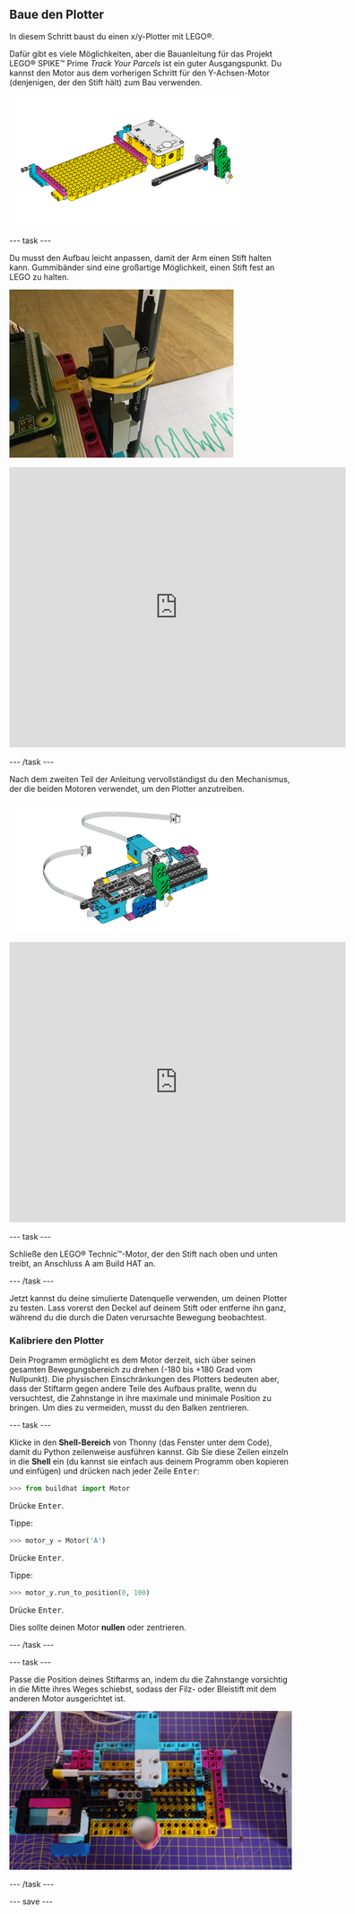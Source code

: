 ## Baue den Plotter

In diesem Schritt baust du einen x/y-Plotter mit LEGO®.

Dafür gibt es viele Möglichkeiten, aber die Bauanleitung für das Projekt LEGO® SPIKE™ Prime *Track Your Parcels* ist ein guter Ausgangspunkt. Du kannst den Motor aus dem vorherigen Schritt für den Y-Achsen-Motor (denjenigen, der den Stift hält) zum Bau verwenden.

![Eine Zeichnung aus der LEGO® Anleitung.](images/build1.png)

--- task ---

Du musst den Aufbau leicht anpassen, damit der Arm einen Stift halten kann. Gummibänder sind eine großartige Möglichkeit, einen Stift fest an LEGO zu halten.

![Ein Foto des teilweise zusammengebauten Plottermodells mit einem Stift, der mit einem Gummiband an den LEGO® Elementen befestigt ist.](images/rubber_bands.jpg)

<embed src="https://le-www-live-s.legocdn.com/sc/media/lessons/prime/pdf/building-instructions/track-your-packages-bi-pdf-book1of2-05883f81fed73ac3738781d084e0d4e2.pdf" width="600" height="500" alt="pdf" pluginspage="http://www.adobe.com/products/acrobat/readstep2.html">

--- /task ---

Nach dem zweiten Teil der Anleitung vervollständigst du den Mechanismus, der die beiden Motoren verwendet, um den Plotter anzutreiben.

![Eine Zeichnung aus dem zweiten Teil der LEGO® Anleitung.](images/build2.png)

<embed src="https://le-www-live-s.legocdn.com/sc/media/lessons/prime/pdf/building-instructions/track-your-packages-bi-pdf-book2of2-80dc3c8c61ec2d2ffa785b688326ef74.pdf" width="600" height="500" alt="pdf" pluginspage="http://www.adobe.com/products/acrobat/readstep2.html">

--- task ---

Schließe den LEGO® Technic™-Motor, der den Stift nach oben und unten treibt, an Anschluss A am Build HAT an.

--- /task ---

Jetzt kannst du deine simulierte Datenquelle verwenden, um deinen Plotter zu testen. Lass vorerst den Deckel auf deinem Stift oder entferne ihn ganz, während du die durch die Daten verursachte Bewegung beobachtest.

### Kalibriere den Plotter

Dein Programm ermöglicht es dem Motor derzeit, sich über seinen gesamten Bewegungsbereich zu drehen (-180 bis +180 Grad vom Nullpunkt). Die physischen Einschränkungen des Plotters bedeuten aber, dass der Stiftarm gegen andere Teile des Aufbaus prallte, wenn du versuchtest, die Zahnstange in ihre maximale und minimale Position zu bringen. Um dies zu vermeiden, musst du den Balken zentrieren.

--- task ---

Klicke in den <strong x-id="1">Shell-Bereich</strong> von Thonny (das Fenster unter dem Code), damit du Python zeilenweise ausführen kannst.
Gib Sie diese Zeilen einzeln in die <strong x-id="1">Shell</strong> ein (du kannst sie einfach aus deinem Programm oben kopieren und einfügen) und drücken nach jeder Zeile <kbd>Enter</kbd>:

```python
>>> from buildhat import Motor
```
Drücke <kbd>Enter</kbd>.

Tippe:
```python
>>> motor_y = Motor('A')
```
Drücke <kbd>Enter</kbd>.

Tippe:
```python
>>> motor_y.run_to_position(0, 100)
```
Drücke <kbd>Enter</kbd>.

Dies sollte deinen Motor <strong x-id="1">nullen</strong> oder zentrieren.


--- /task ---

--- task ---

Passe die Position deines Stiftarms an, indem du die Zahnstange vorsichtig in die Mitte ihres Weges schiebst, sodass der Filz- oder Bleistift mit dem anderen Motor ausgerichtet ist.

![Der Stift befindet sich in der Mitte des Zeichenbereichs, gleich wie der Motor, der zum Antrieb des Papiereinzugs verwendet wird.](images/pencil_lined_up.jpg)

--- /task ---

--- save ---

